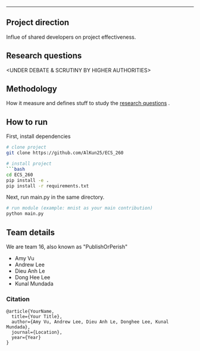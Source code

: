 ---
## Project direction
Influe of shared developers on project effectiveness. 


## Research questions

<UNDER DEBATE & SCRUTINY BY HIGHER AUTHORITIES>
 
## Methodology  
How it measure and defines stuff to study the [research questions](https://github.com/AlKun25/ECS_260/blob/master/README.md#research-questions) .  

## How to run   
First, install dependencies   
```bash
# clone project   
git clone https://github.com/AlKun25/ECS_260

# install project   
```bash
cd ECS_260 
pip install -e .   
pip install -r requirements.txt
```   
Next, run main.py in the same directory.   
 ```bash
# run module (example: mnist as your main contribution)   
python main.py    
```

## Team details
We are team 16, also known as  "PublishOrPerish"

- Amy Vu
- Andrew Lee
- Dieu Anh Le
- Dong Hee Lee
- Kunal Mundada

### Citation   
```
@article{YourName,
  title={Your Title},
  author={Amy Vu, Andrew Lee, Dieu Anh Le, Donghee Lee, Kunal Mundada},
  journal={Location},
  year={Year}
}
```   
